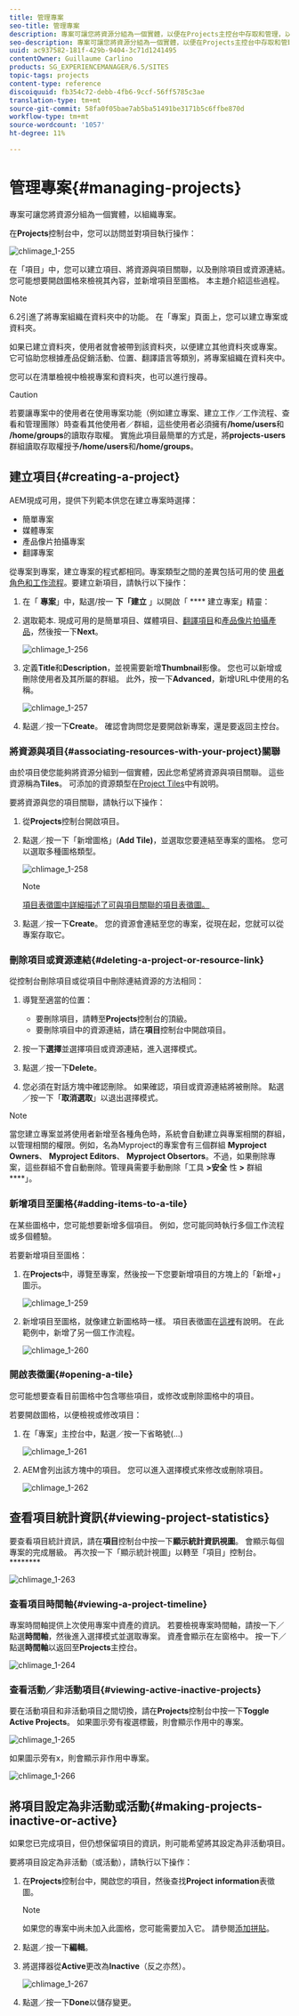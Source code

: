```yaml
---
title: 管理專案
seo-title: 管理專案
description: 專案可讓您將資源分組為一個實體，以便在Projects主控台中存取和管理，以組織專案
seo-description: 專案可讓您將資源分組為一個實體，以便在Projects主控台中存取和管理，以組織專案
uuid: ac937582-181f-429b-9404-3c71d1241495
contentOwner: Guillaume Carlino
products: SG_EXPERIENCEMANAGER/6.5/SITES
topic-tags: projects
content-type: reference
discoiquuid: fb354c72-debb-4fb6-9ccf-56ff5785c3ae
translation-type: tm+mt
source-git-commit: 58fa0f05bae7ab5ba51491be3171b5c6ffbe870d
workflow-type: tm+mt
source-wordcount: '1057'
ht-degree: 11%

---
```



# 管理專案{#managing-projects}

專案可讓您將資源分組為一個實體，以組織專案。

在&#x200B;**Projects**&#x200B;控制台中，您可以訪問並對項目執行操作：

![chlimage_1-255](assets/chlimage_1-255.png)

在「項目」中，您可以建立項目、將資源與項目關聯，以及刪除項目或資源連結。 您可能想要開啟圖格來檢視其內容，並新增項目至圖格。 本主題介紹這些過程。

>[!NOTE]
>
>6.2引進了將專案組織在資料夾中的功能。 在「專案」頁面上，您可以建立專案或資料夾。
>
>如果已建立資料夾，使用者就會被帶到該資料夾，以便建立其他資料夾或專案。 它可協助您根據產品促銷活動、位置、翻譯語言等類別，將專案組織在資料夾中。
>
>您可以在清單檢視中檢視專案和資料夾，也可以進行搜尋。

>[!CAUTION]
>
>若要讓專案中的使用者在使用專案功能（例如建立專案、建立工作／工作流程、查看和管理團隊）時查看其他使用者／群組，這些使用者必須擁有&#x200B;**/home/users**&#x200B;和&#x200B;**/home/groups**&#x200B;的讀取存取權。 實施此項目最簡單的方式是，將&#x200B;**projects-users**&#x200B;群組讀取存取權授予&#x200B;**/home/users**&#x200B;和&#x200B;**/home/groups**。

## 建立項目{#creating-a-project}

AEM現成可用，提供下列範本供您在建立專案時選擇：

* 簡單專案
* 媒體專案
* 產品像片拍攝專案
* 翻譯專案

從專案到專案，建立專案的程式都相同。專案類型之間的差異包括可用的使 [用者角色](/help/sites-authoring/projects.md)[和工作流程](/help/sites-authoring/projects-with-workflows.md)。要建立新項目，請執行以下操作：

1. 在「 **專案**」中，點選/按一 **下「建立** 」以開啟「 **** 建立專案」精靈：
1. 選取範本. 現成可用的是簡單項目、媒體項目、[翻譯項目](/help/sites-administering/tc-manage.md)和[產品像片拍攝產品](/help/sites-authoring/managing-product-information.md)，然後按一下&#x200B;**Next**。

   ![chlimage_1-256](assets/chlimage_1-256.png)

1. 定義&#x200B;**Title**&#x200B;和&#x200B;**Description**，並視需要新增&#x200B;**Thumbnail**&#x200B;影像。 您也可以新增或刪除使用者及其所屬的群組。 此外，按一下&#x200B;**Advanced**，新增URL中使用的名稱。

   ![chlimage_1-257](assets/chlimage_1-257.png)

1. 點選／按一下&#x200B;**Create**。 確認會詢問您是要開啟新專案，還是要返回主控台。

### 將資源與項目{#associating-resources-with-your-project}關聯

由於項目使您能夠將資源分組到一個實體，因此您希望將資源與項目關聯。 這些資源稱為&#x200B;**Tiles**。 可添加的資源類型在[Project Tiles](/help/sites-authoring/projects.md#project-tiles)中有說明。

要將資源與您的項目關聯，請執行以下操作：

1. 從&#x200B;**Projects**&#x200B;控制台開啟項目。
1. 點選／按一下「新增圖格」(**Add Tile)**，並選取您要連結至專案的圖格。 您可以選取多種圖格類型。

   ![chlimage_1-258](assets/chlimage_1-258.png)

   >[!NOTE]
   >
   >[項目表徵圖中詳細描述了可與項目關聯的項目表徵圖。](/help/sites-authoring/projects.md#project-tiles)

1. 點選／按一下&#x200B;**Create**。 您的資源會連結至您的專案，從現在起，您就可以從專案存取它。

### 刪除項目或資源連結{#deleting-a-project-or-resource-link}

從控制台刪除項目或從項目中刪除連結資源的方法相同：

1. 導覽至適當的位置：

   * 要刪除項目，請轉至&#x200B;**Projects**&#x200B;控制台的頂級。
   * 要刪除項目中的資源連結，請在&#x200B;**項目**&#x200B;控制台中開啟項目。

1. 按一下&#x200B;**選擇**&#x200B;並選擇項目或資源連結，進入選擇模式。
1. 點選／按一下&#x200B;**Delete**。

1. 您必須在對話方塊中確認刪除。 如果確認，項目或資源連結將被刪除。 點選／按一下「**取消選取**」以退出選擇模式。

>[!NOTE]
>
>當您建立專案並將使用者新增至各種角色時，系統會自動建立與專案相關的群組，以管理相關的權限。例如，名為Myproject的專案會有三個群組 **Myproject Owners**、 **Myproject Editors**、 **Myproject Obsertors**。不過，如果刪除專案，這些群組不會自動刪除。管理員需要手動刪除「工具 **>安全** 性 **>** 群組 ****」。

### 新增項目至圖格{#adding-items-to-a-tile}

在某些圖格中，您可能想要新增多個項目。 例如，您可能同時執行多個工作流程或多個體驗。

若要新增項目至圖格：

1. 在&#x200B;**Projects**&#x200B;中，導覽至專案，然後按一下您要新增項目的方塊上的「新增+」圖示。

   ![chlimage_1-259](assets/chlimage_1-259.png)

1. 新增項目至圖格，就像建立新圖格時一樣。 項目表徵圖在[這裡](/help/sites-authoring/projects.md#project-tiles)有說明。 在此範例中，新增了另一個工作流程。

   ![chlimage_1-260](assets/chlimage_1-260.png)

### 開啟表徵圖{#opening-a-tile}

您可能想要查看目前圖格中包含哪些項目，或修改或刪除圖格中的項目。

若要開啟圖格，以便檢視或修改項目：

1. 在「專案」主控台中，點選／按一下省略號(...)

   ![chlimage_1-261](assets/chlimage_1-261.png)

1. AEM會列出該方塊中的項目。 您可以進入選擇模式來修改或刪除項目。

   ![chlimage_1-262](assets/chlimage_1-262.png)

## 查看項目統計資訊{#viewing-project-statistics}

要查看項目統計資訊，請在&#x200B;**項目**&#x200B;控制台中按一下&#x200B;**顯示統計資訊視圖**。 會顯示每個專案的完成層級。 再次按一下「顯示統計視圖」以轉至「項目」控制台。********

![chlimage_1-263](assets/chlimage_1-263.png)

### 查看項目時間軸{#viewing-a-project-timeline}

專案時間軸提供上次使用專案中資產的資訊。 若要檢視專案時間軸，請按一下／點選&#x200B;**時間軸**，然後進入選擇模式並選取專案。 資產會顯示在左窗格中。 按一下／點選&#x200B;**時間軸**&#x200B;以返回至&#x200B;**Projects**&#x200B;主控台。

![chlimage_1-264](assets/chlimage_1-264.png)

### 查看活動／非活動項目{#viewing-active-inactive-projects}

要在活動項目和非活動項目之間切換，請在&#x200B;**Projects**&#x200B;控制台中按一下&#x200B;**Toggle Active Projects**。 如果圖示旁有複選標籤，則會顯示作用中的專案。

![chlimage_1-265](assets/chlimage_1-265.png)

如果圖示旁有x，則會顯示非作用中專案。

![chlimage_1-266](assets/chlimage_1-266.png)

## 將項目設定為非活動或活動{#making-projects-inactive-or-active}

如果您已完成項目，但仍想保留項目的資訊，則可能希望將其設定為非活動項目。

要將項目設定為非活動（或活動），請執行以下操作：

1. 在&#x200B;**Projects**&#x200B;控制台中，開啟您的項目，然後查找&#x200B;**Project information**&#x200B;表徵圖。

   >[!NOTE]
   如果您的專案中尚未加入此圖格，您可能需要加入它。 請參閱[添加拼貼](#adding-items-to-a-tile)。

1. 點選／按一下&#x200B;**編輯**。
1. 將選擇器從&#x200B;**Active**&#x200B;更改為&#x200B;**Inactive**（反之亦然）。

   ![chlimage_1-267](assets/chlimage_1-267.png)

1. 點選／按一下&#x200B;**Done**&#x200B;以儲存變更。

